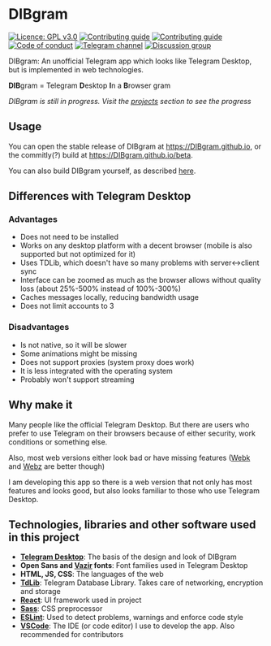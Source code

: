 # DIBgram
[![Licence: GPL v3.0](https://img.shields.io/badge/Licence-GPL%20v3.0-lightgray)](LICENCE)
[![Contributing guide](https://img.shields.io/badge/Bulding%20guide-Open-orange)](BUILDING.md)
[![Contributing guide](https://img.shields.io/badge/Contributing%20guide-Open-green)](CONTRIBUTING.md)
[![Code of conduct](https://img.shields.io/badge/Code%20of%20contact-Open-green)](CODE_OF_CONDUCT.md)
[![Telegram channel](https://img.shields.io/badge/Telegram%20channel-DIBgram-blue)](https://t.me/DIBgram)
[![Discussion group](https://img.shields.io/badge/Discussion%20group-DIBgramChat-blue)](https://t.me/DIBgramChat)

DIBgram: An unofficial Telegram app which looks like Telegram Desktop, but is implemented in web technologies. 

**DIB**gram = Telegram **D**esktop **I**n a **B**rowser gram

*DIBgram is still in progress. Visit the [projects](https://github.com/DIBgram/DIBgram/projects?query=is%3Aopen+sort%3Aname-asc) section to see the progress*

## Usage

You can open the stable release of DIBgram at <https://DIBgram.github.io>, or the commitly(?) build at <https://DIBgram.github.io/beta>.

You can also build DIBgram yourself, as described [here](BUILDING.md).

## Differences with Telegram Desktop

### Advantages

- Does not need to be installed
- Works on any desktop platform with a decent browser (mobile is also supported but not optimized for it)
- Uses TDLib, which doesn't have so many problems with server<->client sync
- Interface can be zoomed as much as the browser allows without quality loss (about 25%-500% instead of 100%-300%)
- Caches messages locally, reducing bandwidth usage
- Does not limit accounts to 3

### Disadvantages

- Is not native, so it will be slower
- Some animations might be missing
- Does not support proxies (system proxy does work)
- It is less integrated with the operating system
- Probably won't support streaming

## Why make it

Many people like the official Telegram Desktop. But there are users who prefer to use Telegram on their browsers because of either security, work conditions or something else.

Also, most web versions either look bad or have missing features ([Webk][] and [Webz][] are better though)

[Webk]: https://webk.telegram.org
[Webz]: https://webz.telegram.org

I am developing this app so there is a web version that not only has most features and looks good, but also looks familiar to those who use Telegram Desktop.

## Technologies, libraries and other software used in this project

- **[Telegram Desktop][]**: The basis of the design and look of DIBgram
- **Open Sans and [Vazir][] fonts**: Font families used in Telegram Desktop
- **HTML, JS, CSS**: The languages of the web
- **[TdLib][]**: Telegram Database Library. Takes care of networking, encryption and storage
- **[React][]**: UI framework used in project
- **[Sass][]**: CSS preprocessor
- **[ESLint][]**: Used to detect problems, warnings and enforce code style
- **[VSCode][]**: The IDE (or code editor) I use to develop the app. Also recommended for contributors

[Telegram Desktop]: https://github.com/telegramdesktop/tdesktop
[Vazir]: https://github.com/rastikerdar/vazir-font
[TdLib]: https://github.com/tdlib/td
[React]: https://github.com/facebook/react
[ESLint]: https://github.com/eslint/eslint
[VSCode]: https://github.com/microsoft/vscode
[Sass]: https://github.com/sass/sass
